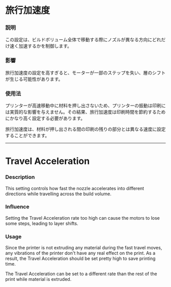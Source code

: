 旅行加速度
====
### **説明**
この設定は、ビルドボリューム全体で移動する際にノズルが異なる方向にどれだけ速く加速するかを制御します。

### **影響**
旅行加速度の設定を高すぎると、モーターが一部のステップを失い、層のシフトが生じる可能性があります。

### **使用法**
プリンターが高速移動中に材料を押し出さないため、プリンターの振動は印刷には実質的な影響を与えません。その結果、旅行加速度は印刷時間を節約するためにかなり高く設定する必要があります。

旅行加速度は、材料が押し出される間の印刷の残りの部分とは異なる速度に設定することができます。

---

Travel Acceleration
====
### **Description**
This setting controls how fast the nozzle accelerates into different directions while travelling across the build volume. 

### **Influence**
Setting the Travel Acceleration rate too high can cause the motors to lose some steps, leading to layer shifts.

### **Usage**
Since the printer is not extruding any material during the fast travel moves, any vibrations of the printer don't have any real effect on the print. As a result, the Travel Acceleration should be set pretty high to save printing time.

The Travel Acceleration can be set to a different rate than the rest of the print while material is extruded.